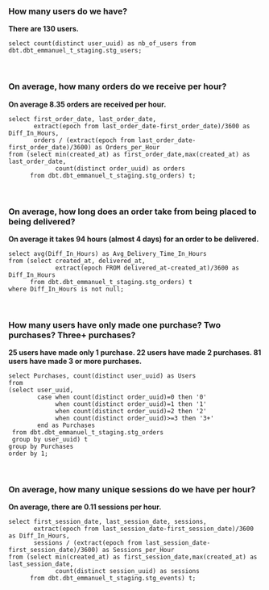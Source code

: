 ### How many users do we have?
**There are 130 users.**
```
select count(distinct user_uuid) as nb_of_users from dbt.dbt_emmanuel_t_staging.stg_users;
```
<br />

### On average, how many orders do we receive per hour?
**On average 8.35 orders are received per hour.**
```
select first_order_date, last_order_date,
       extract(epoch from last_order_date-first_order_date)/3600 as Diff_In_Hours,
       orders / (extract(epoch from last_order_date-first_order_date)/3600) as Orders_per_Hour
from (select min(created_at) as first_order_date,max(created_at) as last_order_date,
             count(distinct order_uuid) as orders
      from dbt.dbt_emmanuel_t_staging.stg_orders) t;
```
<br />

### On average, how long does an order take from being placed to being delivered?
**On average it takes 94 hours (almost 4 days) for an order to be delivered.**
```
select avg(Diff_In_Hours) as Avg_Delivery_Time_In_Hours
from (select created_at, delivered_at,
             extract(epoch FROM delivered_at-created_at)/3600 as Diff_In_Hours
      from dbt.dbt_emmanuel_t_staging.stg_orders) t
where Diff_In_Hours is not null;
```
<br />

### How many users have only made one purchase? Two purchases? Three+ purchases?
**25 users have made only 1 purchase. 22 users have made 2 purchases. 81 users have made 3 or more purchases.**
```
select Purchases, count(distinct user_uuid) as Users
from
(select user_uuid, 
        case when count(distinct order_uuid)=0 then '0'
             when count(distinct order_uuid)=1 then '1'
             when count(distinct order_uuid)=2 then '2'
             when count(distinct order_uuid)>=3 then '3+'
        end as Purchases
 from dbt.dbt_emmanuel_t_staging.stg_orders
 group by user_uuid) t
group by Purchases
order by 1;
```
<br />

### On average, how many unique sessions do we have per hour?
**On average, there are 0.11 sessions per hour.**
```
select first_session_date, last_session_date, sessions,
       extract(epoch from last_session_date-first_session_date)/3600 as Diff_In_Hours,
       sessions / (extract(epoch from last_session_date-first_session_date)/3600) as Sessions_per_Hour
from (select min(created_at) as first_session_date,max(created_at) as last_session_date,
             count(distinct session_uuid) as sessions
      from dbt.dbt_emmanuel_t_staging.stg_events) t;
```